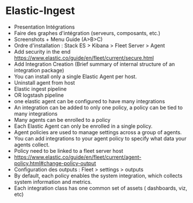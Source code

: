 # Elastic-Ingest

- Presentation Intégrations
- Faire des graphes d'intégration (serveurs, composants, etc.)
- Screenshots + Menu Guide (A>B>C)
- Ordre d'installation : Stack ES  > Kibana > Fleet Server > Agent 
- Add security in the end https://www.elastic.co/guide/en/fleet/current/secure.html
- Add Integration Creation (Brief summary of internal structure of an integration package)
- You can install only a single Elastic Agent per host.
- Uninstall agent from host
- Elastic ingest pipeline
- OR logstash pipeline
- one elastic agent can be configured to have many integrations 
- An integration can be added to only one policy, a policy can be tied to many integrations
- Many agents can be enrolled to a policy
- Each Elastic Agent can only be enrolled in a single policy.
- Agent policies are used to manage settings across a group of agents. 
- You can add integrations to your agent policy to specify what data your agents collect.
- Policy need to be linked to a fleet server host
- https://www.elastic.co/guide/en/fleet/current/agent-policy.html#change-policy-output
- Configuration des outputs : Fleet > settings > outputs
- By default, each policy enables the system integration, which collects system information and metrics.
- Each integration class has one common set of assets ( dashboards, viz, etc)